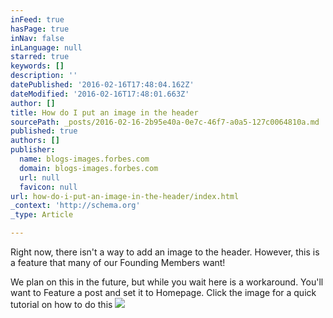 ```yaml
---
inFeed: true
hasPage: true
inNav: false
inLanguage: null
starred: true
keywords: []
description: ''
datePublished: '2016-02-16T17:48:04.162Z'
dateModified: '2016-02-16T17:48:01.663Z'
author: []
title: How do I put an image in the header
sourcePath: _posts/2016-02-16-2b95e40a-0e7c-46f7-a0a5-127c0064810a.md
published: true
authors: []
publisher:
  name: blogs-images.forbes.com
  domain: blogs-images.forbes.com
  url: null
  favicon: null
url: how-do-i-put-an-image-in-the-header/index.html
_context: 'http://schema.org'
_type: Article

---
```

Right now, there isn't a way to add an image to the header. However, this is a feature that many of our Founding Members want! 

We plan on this in the future, but while you wait here is a workaround. You'll want to Feature a post and set it to Homepage. Click the image for a quick tutorial on how to do this
![](https://s3-us-west-2.amazonaws.com/the-grid-img/p/a641327632168559cfea2e7f75c97a58c8104399.jpg)